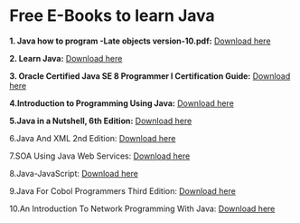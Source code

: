 # Free E-Books to learn Java

**1. Java how to program -Late objects version-10.pdf:**
[Download here](https://github.com/kavyaLokuge/free-programming-books/files/9779585/Java.how.to.program.-Late.objects.version-10.pdf)

**2. Learn Java:**
[Download here](https://github.com/kavyaLokuge/free-programming-books/files/9779595/kPtdj3-LearnJava.pdf)

**3. Oracle Certified  Java SE 8 Programmer I Certification Guide:**
[Download here](https://github.com/kavyaLokuge/free-programming-books/files/9782188/Oracle.Certified.Java.SE.8.Programmer.I.Certification.Guide.pdf)

**4.Introduction to Programming Using Java:**
[Download here](https://github.com/kavyaLokuge/free-programming-books/files/9782201/javanotes5.pdf)

**5.Java in a Nutshell, 6th Edition:**
[Download here](https://github.com/kavyaLokuge/free-programming-books/files/9782222/JAVA.Java.in.a.Nutshell.6th.Edition.pdf)

6.Java And XML 2nd Edition:
[Download here](https://github.com/kavyaLokuge/free-programming-books/files/9782254/Java.And.XML.2nd.Edition.-.PDF.Books.pdf)

7.SOA Using Java  Web Services:
[Download here](https://github.com/kavyaLokuge/free-programming-books/files/9782255/SOA.Using.Java.Web.Services.pdf)

8.Java-JavaScript:
[Download here](https://github.com/kavyaLokuge/free-programming-books/files/9782256/Java-JavaScript123uo00es0315.pdf)

9.Java For Cobol Programmers Third Edition:
[Download here](https://github.com/kavyaLokuge/free-programming-books/files/9782257/Java.For.Cobol.Programmers.Third.Edition.PDF.pdf)

10.An Introduction To Network Programming With Java:
[Download here](https://github.com/kavyaLokuge/free-programming-books/files/9782258/An.Introduction.To.Network.Programming.With.Java.pdf)







